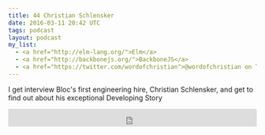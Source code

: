 ```yaml
---
title: 44 Christian Schlensker
date: 2016-03-11 20:42 UTC
tags: podcast
layout: podcast
my_list:
  - <a href="http://elm-lang.org/">Elm</a>
  - <a href="http://backbonejs.org/">BackboneJS</a>
  - <a href="https://twitter.com/wordofchristian">@wordofchristian on Twitter</a>
---
```


I get interview Bloc's first engineering hire, Christian Schlensker, and get to find out about his exceptional Developing Story

<iframe frameborder='0' height='36px' scrolling='no' seamless src='https://simplecast.com/e/29200?style=light' width='100%'></iframe>
